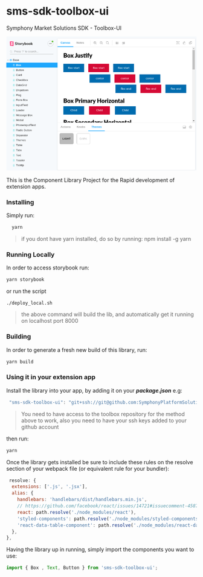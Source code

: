 # sms-sdk-toolbox-ui
Symphony Market Solutions SDK - Toolbox-UI

![Alt text](src/styles/storybook.gif?raw=true "Storybook")


This is the Component Library Project for the Rapid development of extension apps.

### Installing

Simply run:
```jsx
  yarn
```
> if you dont have yarn installed, do so by running: npm install -g yarn


### Running Locally
In order to access storybook run:
```jsx harmony
yarn storybook
```
or run the script
```shell script
./deploy_local.sh
```
> the above command will build the lib, and automatically get it running on localhost port 8000

### Building
In order to generate a fresh new build of this library, run:
```jsx harmony
yarn build
```

### Using it in your extension app

Install the library into your app, by adding it on your <strong><i>package.json</i></strong> e.g:

```jsx
 "sms-sdk-toolbox-ui": "git+ssh://git@github.com:SymphonyPlatformSolutions/sms-sdk-toolbox-ui.git#stage",
```
> You need to have access to the toolbox repository for the method above to work, also you need to have 
>your ssh keys added to your github account

then run:
```jsx
yarn
```
Once the library gets installed be sure to include these rules on the resolve section of your
webpack file (or equivalent rule for your bundler):

```jsx harmony
 resolve: {
  extensions: ['.js', '.jsx'],
  alias: {
    handlebars: 'handlebars/dist/handlebars.min.js',
    // https://github.com/facebook/react/issues/14721#issuecomment-458757426
    react: path.resolve('./node_modules/react'),
    'styled-components': path.resolve('./node_modules/styled-components'),
    'react-data-table-component': path.resolve('./node_modules/react-data-table-component'),
  },
},
```

Having the library up in running, simply import the components you want to use:

```jsx harmony
import { Box , Text, Button } from 'sms-sdk-toolbox-ui';
```

